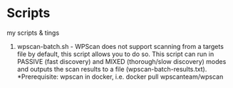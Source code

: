 # Scripts
my scripts &amp; tings 

1. wpscan-batch.sh - WPScan does not support scanning from a targets file by default, this script allows you to do so.
This script can run in PASSIVE (fast discovery) and MIXED (thorough/slow discovery) modes and outputs the scan results to a file (wpscan-batch-results.txt).  
*Prerequisite: wpscan in docker, i.e. docker pull wpscanteam/wpscan
